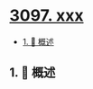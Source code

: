 # [3097. xxx](https://github.com/Tdahuyou/TNotes.leetcode/tree/main/notes/3097.%20xxx)

<!-- region:toc -->

- [1. 📝 概述](#1--概述)

<!-- endregion:toc -->

## 1. 📝 概述

